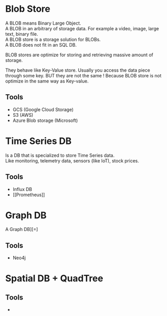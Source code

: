 # Blob Store
A BLOB means Binary Large Object.  
A BLOB in an arbitrary of storage data. For example a video, image, large text, binary file.  
A BLOB store is a storage solution for BLOBs.  
A BLOB does not fit in an SQL DB.   

BLOB stores are optimize for storing and retrieving massive amount of storage.

They behave like Key-Value store. Usually you access the data piece through some key. BUT they are not the same ! Because BLOB store is not optimize in the same way as Key-value. 

## Tools
- GCS (Google Cloud Storage)
- S3 (AWS)
- Azure Blob storage (Microsoft)


# Time Series DB
Is a DB that is specialized to store Time Series data.  
Like monitoring, telemetry data, sensors (like IoT), stock prices.

## Tools
- Influx DB
- [[Prometheus]]

# Graph DB
A Graph DB][=]
## Tools
- Neo4j


# Spatial DB + QuadTree
## Tools
- 